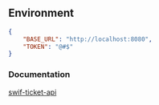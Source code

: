 ## Environment
```json
{
	"BASE_URL": "http://localhost:8080",
	"TOKEN": "@#$"
}
```

### Documentation
[swif-ticket-api](https://swif-ticket-api.fly.dev/)